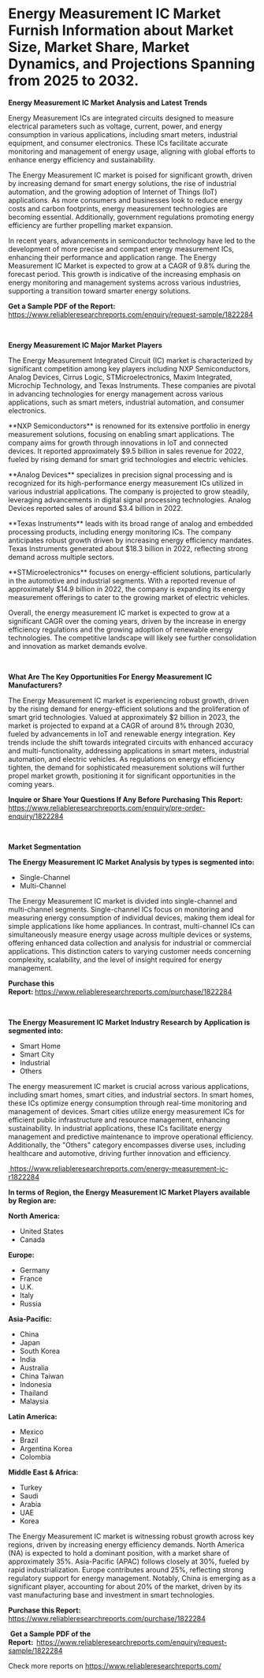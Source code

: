 <p><h1>Energy Measurement IC Market Furnish Information about Market Size, Market Share, Market Dynamics, and Projections Spanning from 2025 to 2032.</h1></p><p><strong>Energy Measurement IC Market Analysis and Latest Trends</strong></p>
<p><p>Energy Measurement ICs are integrated circuits designed to measure electrical parameters such as voltage, current, power, and energy consumption in various applications, including smart meters, industrial equipment, and consumer electronics. These ICs facilitate accurate monitoring and management of energy usage, aligning with global efforts to enhance energy efficiency and sustainability.</p><p>The Energy Measurement IC market is poised for significant growth, driven by increasing demand for smart energy solutions, the rise of industrial automation, and the growing adoption of Internet of Things (IoT) applications. As more consumers and businesses look to reduce energy costs and carbon footprints, energy measurement technologies are becoming essential. Additionally, government regulations promoting energy efficiency are further propelling market expansion.</p><p>In recent years, advancements in semiconductor technology have led to the development of more precise and compact energy measurement ICs, enhancing their performance and application range. The Energy Measurement IC Market is expected to grow at a CAGR of 9.8% during the forecast period. This growth is indicative of the increasing emphasis on energy monitoring and management systems across various industries, supporting a transition toward smarter energy solutions.</p></p>
<p><strong>Get a Sample PDF of the Report:&nbsp;</strong> <a href="https://www.reliableresearchreports.com/enquiry/request-sample/1822284?utm_campaign=2030&utm_medium=2&utm_source=Github&utm_content=ia&utm_term=06042025&utm_id=energy-measurement-ic">https://www.reliableresearchreports.com/enquiry/request-sample/1822284</a></p>
<p>&nbsp;</p>
<p><strong>Energy Measurement IC Major Market Players</strong></p>
<p><p>The Energy Measurement Integrated Circuit (IC) market is characterized by significant competition among key players including NXP Semiconductors, Analog Devices, Cirrus Logic, STMicroelectronics, Maxim Integrated, Microchip Technology, and Texas Instruments. These companies are pivotal in advancing technologies for energy management across various applications, such as smart meters, industrial automation, and consumer electronics.</p><p>**NXP Semiconductors** is renowned for its extensive portfolio in energy measurement solutions, focusing on enabling smart applications. The company aims for growth through innovations in IoT and connected devices. It reported approximately $9.5 billion in sales revenue for 2022, fueled by rising demand for smart grid technologies and electric vehicles.</p><p>**Analog Devices** specializes in precision signal processing and is recognized for its high-performance energy measurement ICs utilized in various industrial applications. The company is projected to grow steadily, leveraging advancements in digital signal processing technologies. Analog Devices reported sales of around $3.4 billion in 2022.</p><p>**Texas Instruments** leads with its broad range of analog and embedded processing products, including energy monitoring ICs. The company anticipates robust growth driven by increasing energy efficiency mandates. Texas Instruments generated about $18.3 billion in 2022, reflecting strong demand across multiple sectors.</p><p>**STMicroelectronics** focuses on energy-efficient solutions, particularly in the automotive and industrial segments. With a reported revenue of approximately $14.9 billion in 2022, the company is expanding its energy measurement offerings to cater to the growing market of electric vehicles.</p><p>Overall, the energy measurement IC market is expected to grow at a significant CAGR over the coming years, driven by the increase in energy efficiency regulations and the growing adoption of renewable energy technologies. The competitive landscape will likely see further consolidation and innovation as market demands evolve.</p></p>
<p>&nbsp;</p>
<p><strong>What Are The Key Opportunities For Energy Measurement IC Manufacturers?</strong></p>
<p><p>The Energy Measurement IC market is experiencing robust growth, driven by the rising demand for energy-efficient solutions and the proliferation of smart grid technologies. Valued at approximately $2 billion in 2023, the market is projected to expand at a CAGR of around 8% through 2030, fueled by advancements in IoT and renewable energy integration. Key trends include the shift towards integrated circuits with enhanced accuracy and multi-functionality, addressing applications in smart meters, industrial automation, and electric vehicles. As regulations on energy efficiency tighten, the demand for sophisticated measurement solutions will further propel market growth, positioning it for significant opportunities in the coming years.</p></p>
<p><strong>Inquire or Share Your Questions If Any Before Purchasing This Report:</strong> <a href="https://www.reliableresearchreports.com/enquiry/pre-order-enquiry/1822284?utm_campaign=2030&utm_medium=2&utm_source=Github&utm_content=ia&utm_term=06042025&utm_id=energy-measurement-ic">https://www.reliableresearchreports.com/enquiry/pre-order-enquiry/1822284</a></p>
<p>&nbsp;</p>
<p><strong>Market Segmentation</strong></p>
<p><strong>The Energy Measurement IC Market Analysis by types is segmented into:</strong></p>
<p><ul><li>Single-Channel</li><li>Multi-Channel</li></ul></p>
<p><p>The Energy Measurement IC market is divided into single-channel and multi-channel segments. Single-channel ICs focus on monitoring and measuring energy consumption of individual devices, making them ideal for simple applications like home appliances. In contrast, multi-channel ICs can simultaneously measure energy usage across multiple devices or systems, offering enhanced data collection and analysis for industrial or commercial applications. This distinction caters to varying customer needs concerning complexity, scalability, and the level of insight required for energy management.</p></p>
<p><strong>Purchase this Report:&nbsp;</strong><a href="https://www.reliableresearchreports.com/purchase/1822284?utm_campaign=2030&utm_medium=2&utm_source=Github&utm_content=ia&utm_term=06042025&utm_id=energy-measurement-ic">https://www.reliableresearchreports.com/purchase/1822284</a></p>
<p>&nbsp;</p>
<p><strong>The Energy Measurement IC Market Industry Research by Application is segmented into:</strong></p>
<p><ul><li>Smart Home</li><li>Smart City</li><li>Industrial</li><li>Others</li></ul></p>
<p><p>The energy measurement IC market is crucial across various applications, including smart homes, smart cities, and industrial sectors. In smart homes, these ICs optimize energy consumption through real-time monitoring and management of devices. Smart cities utilize energy measurement ICs for efficient public infrastructure and resource management, enhancing sustainability. In industrial applications, these ICs facilitate energy management and predictive maintenance to improve operational efficiency. Additionally, the "Others" category encompasses diverse uses, including healthcare and automotive, driving further innovation and efficiency.</p></p>
<p><a href="https://www.reliableresearchreports.com/energy-measurement-ic-r1822284?utm_campaign=2030&utm_medium=2&utm_source=Github&utm_content=ia&utm_term=06042025&utm_id=energy-measurement-ic">&nbsp;https://www.reliableresearchreports.com/energy-measurement-ic-r1822284</a></p>
<p><strong>In terms of Region, the Energy Measurement IC Market Players available by Region are:</strong></p>
<p>
    <p> <strong> North America: </strong>
        <ul>
            <li>United States</li>
            <li>Canada</li>
        </ul>
        </p> 
    <p> <strong> Europe: </strong>
        <ul>
            <li>Germany</li>
            <li>France</li>
            <li>U.K.</li>
            <li>Italy</li>
            <li>Russia</li>
        </ul>
        </p> 
    <p> <strong> Asia-Pacific: </strong>
        <ul>
            <li>China</li>
            <li>Japan</li>
            <li>South Korea</li>
            <li>India</li>
            <li>Australia</li>
            <li>China Taiwan</li>
            <li>Indonesia</li>
            <li>Thailand</li>
            <li>Malaysia</li>
        </ul>
        </p> 
    <p> <strong> Latin America: </strong>
        <ul>
            <li>Mexico</li>
            <li>Brazil</li>
            <li>Argentina Korea</li>
            <li>Colombia</li>
        </ul>
        </p> 
    <p> <strong> Middle East & Africa: </strong>
        <ul>
            <li>Turkey</li>
            <li>Saudi</li>
            <li>Arabia</li>
            <li>UAE</li>
            <li>Korea</li>
        </ul>
    </p>
    </p>
<p><p>The Energy Measurement IC market is witnessing robust growth across key regions, driven by increasing energy efficiency demands. North America (NA) is expected to hold a dominant position, with a market share of approximately 35%. Asia-Pacific (APAC) follows closely at 30%, fueled by rapid industrialization. Europe contributes around 25%, reflecting strong regulatory support for energy management. Notably, China is emerging as a significant player, accounting for about 20% of the market, driven by its vast manufacturing base and investment in smart technologies.</p></p>
<p><strong>Purchase this Report: </strong><a href="https://www.reliableresearchreports.com/purchase/1822284?utm_campaign=2030&utm_medium=2&utm_source=Github&utm_content=ia&utm_term=06042025&utm_id=energy-measurement-ic">https://www.reliableresearchreports.com/purchase/1822284</a></p>
<p>&nbsp;<strong>Get a Sample PDF of the Report:&nbsp;&nbsp;</strong><a href="https://www.reliableresearchreports.com/enquiry/request-sample/1822284?utm_campaign=2030&utm_medium=2&utm_source=Github&utm_content=ia&utm_term=06042025&utm_id=energy-measurement-ic">https://www.reliableresearchreports.com/enquiry/request-sample/1822284</a></p>
<p><strong></strong></p>
<p>Check more reports on <a href="https://www.reliableresearchreports.com/?utm_campaign=2030&utm_medium=2&utm_source=Github&utm_content=ia&utm_term=06042025&utm_id=energy-measurement-ic">https://www.reliableresearchreports.com/</a></p>